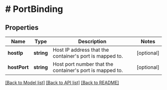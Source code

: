 # # PortBinding

## Properties

Name | Type | Description | Notes
------------ | ------------- | ------------- | -------------
**hostIp** | **string** | Host IP address that the container&#39;s port is mapped to. | [optional] 
**hostPort** | **string** | Host port number that the container&#39;s port is mapped to. | [optional] 

[[Back to Model list]](../../README.md#documentation-for-models) [[Back to API list]](../../README.md#documentation-for-api-endpoints) [[Back to README]](../../README.md)


